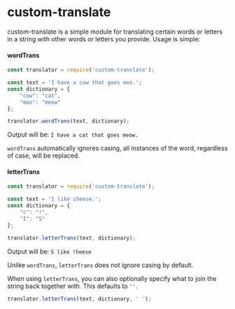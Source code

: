 # custom-translate
custom-translate is a simple module for translating certain words or letters in a string with other words or letters you provide. Usage is simple:

#### wordTrans
```js
const translator = require('custom-translate');

const text = 'I have a cow that goes moo.';
const dictionary = {
	"cow": "cat",
	"moo": "meow"
};

translator.wordTrans(text, dictionary);
```
Output will be:
`I have a cat that goes meow.`

`wordTrans` automatically ignores casing, all instances of the word, regardless of case, will be replaced.

#### letterTrans
```js
const translator = require('custom-translate');

const text = 'I like cheese.';
const dictionary = {
	"c": "!",
	"I": "S"
};

translator.letterTrans(text, dictionary);
```

Output will be:
`S like !heese`

Unlike `wordTrans`, `letterTrans` does not ignore casing by default.

When using `letterTrans`, you can also optionally specify what to join the string back together with. This defaults to `''`.

```js
translator.letterTrans(text, dictionary, ' ');
```
